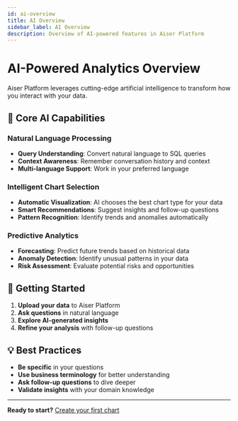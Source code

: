 ```yaml
---
id: ai-overview
title: AI Overview
sidebar_label: AI Overview
description: Overview of AI-powered features in Aiser Platform
---
```


# AI-Powered Analytics Overview

Aiser Platform leverages cutting-edge artificial intelligence to transform how you interact with your data.

## 🤖 Core AI Capabilities

### Natural Language Processing
- **Query Understanding**: Convert natural language to SQL queries
- **Context Awareness**: Remember conversation history and context
- **Multi-language Support**: Work in your preferred language

### Intelligent Chart Selection
- **Automatic Visualization**: AI chooses the best chart type for your data
- **Smart Recommendations**: Suggest insights and follow-up questions
- **Pattern Recognition**: Identify trends and anomalies automatically

### Predictive Analytics
- **Forecasting**: Predict future trends based on historical data
- **Anomaly Detection**: Identify unusual patterns in your data
- **Risk Assessment**: Evaluate potential risks and opportunities

## 🚀 Getting Started

1. **Upload your data** to Aiser Platform
2. **Ask questions** in natural language
3. **Explore AI-generated insights**
4. **Refine your analysis** with follow-up questions

## 💡 Best Practices

- **Be specific** in your questions
- **Use business terminology** for better understanding
- **Ask follow-up questions** to dive deeper
- **Validate insights** with your domain knowledge

---

**Ready to start?** [Create your first chart](../getting-started/first-chart)
